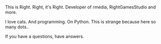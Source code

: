 This is Right. Right, it's Right. Developer of rmedia, RightGamesStudio and more.

I love cats. And programming. On Python. This is strange because here so many dots..

If you have a questions, have answers.
